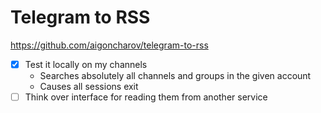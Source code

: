 # Telegram to RSS
https://github.com/aigoncharov/telegram-to-rss

- [x] Test it locally on my channels
	- Searches absolutely all channels and groups in the given account
	- Causes all sessions exit
- [ ] Think over interface for reading them from another service